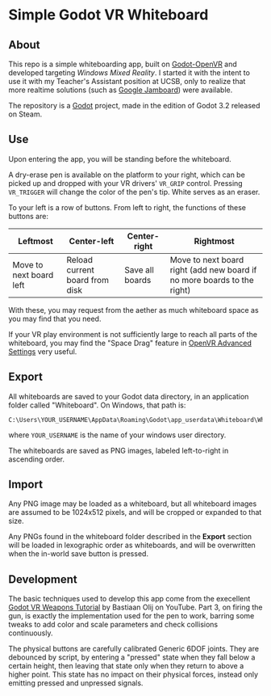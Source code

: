 # Simple Godot VR Whiteboard

## About

This repo is a simple whiteboarding app, built on [Godot-OpenVR](https://github.com/GodotVR/godot_openvr)
and developed targeting *Windows Mixed Reality*. I started it
with the intent to use it with my Teacher's Assistant position
at UCSB, only to realize that more realtime solutions 
(such as [Google Jamboard](https://edu.google.com/products/jamboard/))
were available.

The repository is a [Godot](https://godotengine.org/) project, made
in the edition of Godot 3.2 released on Steam.

## Use

Upon entering the app, you will be standing before the whiteboard.

A dry-erase pen is available on the platform to your right, which
can be picked up and dropped with your VR drivers' `VR_GRIP` control.
Pressing `VR_TRIGGER` will change the color of the pen's tip. White
serves as an eraser.

To your left is a row of buttons. From left to right, the functions
of these buttons are:

| Leftmost | Center-left | Center-right | Rightmost |
| -------- | ----------- | ------------ | --------- |
| Move to next board left | Reload current board from disk | Save all boards | Move to next board right (add new board if no more boards to the right) |

With these, you may request from the aether as much whiteboard space
as you may find that you need.

If your VR play environment is not sufficiently large to reach all parts 
of the whiteboard, you may find the "Space Drag" feature in
[OpenVR Advanced Settings](https://store.steampowered.com/app/1009850/OVR_Advanced_Settings/)
very useful. 

## Export

All whiteboards are saved to your Godot data directory, in an
application folder called "Whiteboard". On Windows, that path is:

    C:\Users\YOUR_USERNAME\AppData\Roaming\Godot\app_userdata\Whiteboard\Whiteboard

where `YOUR_USERNAME` is the name of your windows user directory.

The whiteboards are saved as PNG images, labeled left-to-right in
ascending order.

## Import

Any PNG image may be loaded as a whiteboard, but all whiteboard images
are assumed to be 1024x512 pixels, and will be cropped or expanded
to that size.

Any PNGs found in the whiteboard folder described in the **Export** section
will be loaded in lexographic order as whiteboards, and will be overwritten
when the in-world save button is pressed.

## Development

The basic techniques used to develop this app come from the execellent
[Godot VR Weapons Tutorial](https://www.youtube.com/watch?v=KaJSifo8Wis&list=PLe63S5Eft1KaIq9N5PsS5FA3pcLrh686y&ab_channel=BastiaanOlij)
by Bastiaan Olij on YouTube. Part 3, on firing the gun, is exactly the
implementation used for the pen to work, barring some tweaks to add
color and scale parameters and check collisions continuously.

The physical buttons are carefully calibrated Generic 6DOF joints.
They are debounced by script, by entering a "pressed" state when they
fall below a certain height, then leaving that state only when they
return to above a higher point. This state has no impact on their
physical forces, instead only emitting pressed and unpressed signals.

